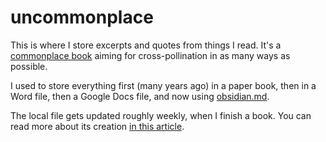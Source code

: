 # uncommonplace

This is where I store excerpts and quotes from things I read. It's a [commonplace book](https://en.wikipedia.org/wiki/Commonplace_book) aiming for cross-pollination in as many ways as possible. 

I used to store everything first (many years ago) in a paper book, then in a Word file, then a Google Docs file, and now using [obsidian.md](https://obsidian.md/). 

The local file gets updated roughly weekly, when I finish a book. You can read more about its creation [in this article](https://lucymarmitchell.medium.com/compiling-a-commonplace-book-using-obsidian-md-684486b11e4d).
